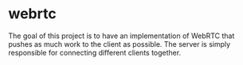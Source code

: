 # webrtc
The goal of this project is to have an implementation of WebRTC that pushes as 
much work to the client as possible.  The server is simply responsible for 
connecting different clients together.
